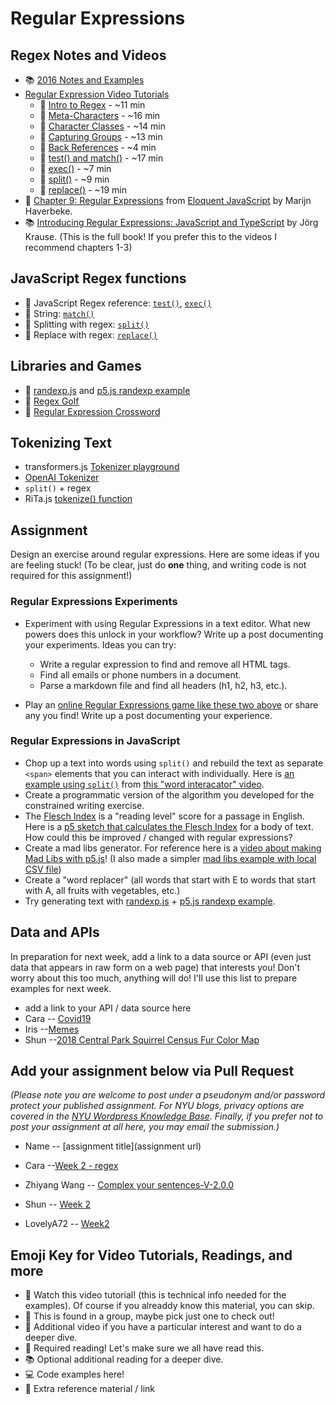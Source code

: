 # Regular Expressions

## Regex Notes and Videos

- 📚 [2016 Notes and Examples](https://shiffman-archive.netlify.app/a2z/regex)
- [Regular Expression Video Tutorials](https://www.youtube.com/watch?v=7DG3kCDx53c&list=PLRqwX-V7Uu6YEypLuls7iidwHMdCM6o2w)
  - 🚨 [Intro to Regex](https://youtu.be/7DG3kCDx53c?list=PLRqwX-V7Uu6YEypLuls7iidwHMdCM6o2w) - ~11 min
  - 🚨 [Meta-Characters](https://www.youtube.com/watch?v=YTocEnDsMNw&list=PLRqwX-V7Uu6YEypLuls7iidwHMdCM6o2w&index=2) - ~16 min
  - 🚨 [Character Classes](https://www.youtube.com/watch?v=EfJU0Y9WAZ4&list=PLRqwX-V7Uu6YEypLuls7iidwHMdCM6o2w&index=3) - ~14 min
  - 🚨 [Capturing Groups](https://youtu.be/c9HbsUSWilw?list=PLRqwX-V7Uu6YEypLuls7iidwHMdCM6o2w) - ~13 min
  - 🍿 [Back References](https://youtu.be/Z66TeSTcP-Q?list=PLRqwX-V7Uu6YEypLuls7iidwHMdCM6o2w) - ~4 min
  - 🚨 [test() and match()](https://youtu.be/W7S_Vmq0GSs?list=PLRqwX-V7Uu6YEypLuls7iidwHMdCM6o2w) - ~17 min
  - 🍿 [exec()](https://youtu.be/t029QcVHtas?list=PLRqwX-V7Uu6YEypLuls7iidwHMdCM6o2w) - ~7 min
  - 🚨 [split()](https://youtu.be/fdyqutmcI2Q?list=PLRqwX-V7Uu6YEypLuls7iidwHMdCM6o2w) - ~9 min
  - 🍿 [replace()](https://youtu.be/7a-a6lKoyIQ?list=PLRqwX-V7Uu6YEypLuls7iidwHMdCM6o2w) - ~19 min
- 📕 [Chapter 9: Regular Expressions](https://eloquentjavascript.net/09_regexp.html) from [Eloquent JavaScript](https://eloquentjavascript.net/) by Marijn Haverbeke.
- 📚 [Introducing Regular Expressions: JavaScript and TypeScript](https://learning-oreilly-com.proxy.library.nyu.edu/library/view/introducing-regular-expressions/9781484225080/A434767_1_En_1_Chapter.html) by Jörg Krause. (This is the full book! If you prefer this to the videos I recommend chapters 1-3)

## JavaScript Regex functions

- 🔗 JavaScript Regex reference: [`test()`](https://developer.mozilla.org/en-US/docs/Web/JavaScript/Reference/Global_Objects/RegExp/test), [`exec()`](https://developer.mozilla.org/en-US/docs/Web/JavaScript/Reference/Global_Objects/RegExp/exec)
- 🔗 String: [`match()`](https://developer.mozilla.org/en-US/docs/Web/JavaScript/Reference/Global_Objects/String/match)
- 🔗 Splitting with regex: [`split()`](https://developer.mozilla.org/en-US/docs/Web/JavaScript/Reference/Global_Objects/String/split)
- 🔗 Replace with regex: [`replace()`](https://developer.mozilla.org/en-US/docs/Web/JavaScript/Reference/Global_Objects/String/replace)

## Libraries and Games

- 🔗 [randexp.js](http://fent.github.io/randexp.js/) and [p5.js randexp example](https://editor.p5js.org/a2zitp/sketches/OdXw3Mhu5)
- 🔗 [Regex Golf](https://alf.nu/RegexGolf)
- 🔗 [Regular Expression Crossword](https://regexcrossword.com/)

## Tokenizing Text

- transformers.js [Tokenizer playground](https://huggingface.co/spaces/Xenova/the-tokenizer-playground)
- [OpenAI Tokenizer](https://platform.openai.com/tokenizer)
- `split()` + regex
- RiTa.js [tokenize() function](https://rednoise.org/rita/reference/RiTa/tokenize/index.html)

## Assignment

Design an exercise around regular expressions. Here are some ideas if you are feeling stuck! (To be clear, just do **one** thing, and writing code is not required for this assignment!)

### Regular Expressions Experiments

- Experiment with using Regular Expressions in a text editor. What new powers does this unlock in your workflow? Write up a post documenting your experiments. Ideas you can try:

  - Write a regular expression to find and remove all HTML tags.
  - Find all emails or phone numbers in a document.
  - Parse a markdown file and find all headers (h1, h2, h3, etc.).

- Play an [online Regular Expressions game like these two above](#libraries-and-games) or share any you find! Write up a post documenting your experience.

### Regular Expressions in JavaScript

- Chop up a text into words using `split()` and rebuild the text as separate `<span>` elements that you can interact with individually. Here is [an example using `split()`](https://editor.p5js.org/codingtrain/sketches/Jr3zCQw-9) from [this "word interacator" video](https://thecodingtrain.com/challenges/38-word-interactor).
- Create a programmatic version of the algorithm you developed for the constrained writing exercise.
- The [Flesch Index](https://en.wikipedia.org/wiki/Flesch%E2%80%93Kincaid_readability_tests) is a "reading level" score for a passage in English. Here is a [p5 sketch that calculates the Flesch Index](https://editor.p5js.org/a2zitp/sketches/OQx3A3Sa0) for a body of text. How could this be improved / changed with regular expressions?
- Create a mad libs generator. For reference here is a [video about making Mad Libs with p5.js](https://thecodingtrain.com/challenges/39-madlibs-generator)! (I also made a simpler [mad libs example with local CSV file](https://editor.p5js.org/a2zitp/sketches/yZp-eF9KD))
- Create a "word replacer" (all words that start with E to words that start with A, all fruits with vegetables, etc.)
- Try generating text with [randexp.js](http://fent.github.io/randexp.js/) + [p5.js randexp example](https://editor.p5js.org/a2zitp/sketches/OdXw3Mhu5).


## Data and APIs

In preparation for next week, add a link to a data source or API (even just data that appears in raw form on a web page) that interests you! Don't worry about this too much, anything will do! I'll use this list to prepare examples for next week.

- add a link to your API / data source here
- Cara -- [Covid19](https://github.com/CSSEGISandData/COVID-19?tab=readme-ov-file)
- Iris --[Memes](https://github.com/D3vd/Meme_Api)
- Shun --[2018 Central Park Squirrel Census Fur Color Map](https://data.cityofnewyork.us/Environment/2018-Squirrel-Census-Fur-Color-Map/fak5-wcft)

## Add your assignment below via Pull Request

_(Please note you are welcome to post under a pseudonym and/or password protect your published assignment. For NYU blogs, privacy options are covered in the [NYU Wordpress Knowledge Base](https://wp.nyu.edu/knowledge/). Finally, if you prefer not to post your assignment at all here, you may email the submission.)_

- Name -- [assignment title](assignment url)

- Cara --[Week 2 - regex](https://pastoral-galliform-f42.notion.site/Week2-46b0dd5ea6594ec1b5322520b6979f82?pvs=4)
- Zhiyang Wang -- [Complex your sentences-V-2.0.0](https://github.com/isZhiyangWang/atoz/blob/main/docs/week2.md)
- Shun -- [Week 2](https://vagabond-taker-69c.notion.site/A2Z-F24-Week2-104f5cf5797a800a8387e4c8ae0fcd16?pvs=4)
- LovelyA72 -- [Week2](https://a2z.kmoene.com/p/393012-1718.html)


## Emoji Key for Video Tutorials, Readings, and more

- 🚨 Watch this video tutorial! (this is technical info needed for the examples). Of course if you alreaddy know this material, you can skip.
- 🔢 This is found in a group, maybe pick just one to check out!
- 🍿 Additional video if you have a particular interest and want to do a deeper dive.
- 📕 Required reading! Let's make sure we all have read this.
- 📚 Optional additional reading for a deeper dive.
- 💻 Code examples here!
- 🔗 Extra reference material / link
